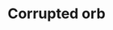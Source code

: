 ---
layout: item
title: Corrupted orb
item-id: 23833
datatable: true
id: 23833
name: "Corrupted orb"
members: true
lowalch: null
highalch: null
examine: "A magical looking orb made of corrupted crystal."
monsters:
  - id: 9047
    name: "Corrupted Dragon"
    members: true
    combat_level: 258
    wiki_url: "https://oldschool.runescape.wiki/w/Corrupted_Dragon"
    drops:
      - quantity: "1"
        rarity: 1
        drop_requirements: null
---